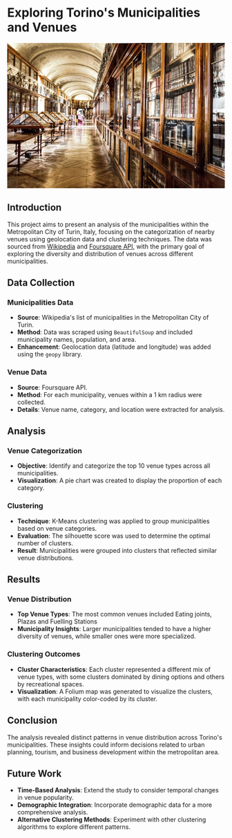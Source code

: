 # Exploring Torino's Municipalities and Venues

![](https://github.com/RachaelKilonzo/Exploring-Torino-Municipalities/blob/main/images/royal%20library%20of%20turin.png)

## Introduction

This project aims to present an analysis of the municipalities within the Metropolitan City of Turin, Italy, focusing on the categorization of nearby venues using geolocation data and clustering techniques. The data was sourced from
[Wikipedia](https://en.wikipedia.org/wiki/List_of_municipalities_of_the_Metropolitan_City_of_Turin) and [Foursquare API](https://location.foursquare.com/developer/), with the primary goal of exploring the diversity and distribution of venues across different municipalities.

## Data Collection

### Municipalities Data
- **Source**: Wikipedia's list of municipalities in the Metropolitan City of Turin.
- **Method**: Data was scraped using `BeautifulSoup` and included municipality names, population, and area.
- **Enhancement**: Geolocation data (latitude and longitude) was added using the `geopy` library.

### Venue Data
- **Source**: Foursquare API.
- **Method**: For each municipality, venues within a 1 km radius were collected.
- **Details**: Venue name, category, and location were extracted for analysis.
  [](https://github.com/RachaelKilonzo/Exploring-Torino-Municipalities/blob/main/images/venues.html)

## Analysis

### Venue Categorization
- **Objective**: Identify and categorize the top 10 venue types across all municipalities.
- **Visualization**: A pie chart was created to display the proportion of each category.

### Clustering
- **Technique**: K-Means clustering was applied to group municipalities based on venue categories.
- **Evaluation**: The silhouette score was used to determine the optimal number of clusters.
- **Result**: Municipalities were grouped into clusters that reflected similar venue distributions.

## Results

### Venue Distribution
- **Top Venue Types**: The most common venues included Eating joints, Plazas and Fuelling Stations 
- **Municipality Insights**: Larger municipalities tended to have a higher diversity of venues, while smaller ones were more specialized.

### Clustering Outcomes
- **Cluster Characteristics**: Each cluster represented a different mix of venue types, with some clusters dominated by dining options and others by recreational spaces.
- **Visualization**: A Folium map was generated to visualize the clusters, with each municipality color-coded by its cluster.

## Conclusion

The analysis revealed distinct patterns in venue distribution across Torino's municipalities. These insights could inform decisions related to urban planning, tourism, and business development within the metropolitan area.

## Future Work

- **Time-Based Analysis**: Extend the study to consider temporal changes in venue popularity.
- **Demographic Integration**: Incorporate demographic data for a more comprehensive analysis.
- **Alternative Clustering Methods**: Experiment with other clustering algorithms to explore different patterns.


